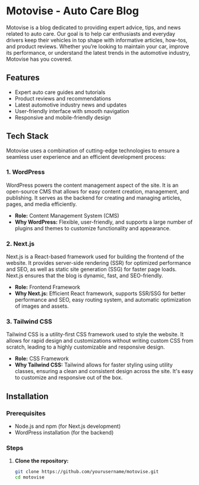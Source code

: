 # Motovise - Auto Care Blog

Motovise is a blog dedicated to providing expert advice, tips, and news related to auto care. Our goal is to help car enthusiasts and everyday drivers keep their vehicles in top shape with informative articles, how-tos, and product reviews. Whether you’re looking to maintain your car, improve its performance, or understand the latest trends in the automotive industry, Motovise has you covered.

## Features

- Expert auto care guides and tutorials
- Product reviews and recommendations
- Latest automotive industry news and updates
- User-friendly interface with smooth navigation
- Responsive and mobile-friendly design

## Tech Stack

Motovise uses a combination of cutting-edge technologies to ensure a seamless user experience and an efficient development process:

### 1. **WordPress**

WordPress powers the content management aspect of the site. It is an open-source CMS that allows for easy content creation, management, and publishing. It serves as the backend for creating and managing articles, pages, and media efficiently.

- **Role:** Content Management System (CMS)
- **Why WordPress:** Flexible, user-friendly, and supports a large number of plugins and themes to customize functionality and appearance.

### 2. **Next.js**

Next.js is a React-based framework used for building the frontend of the website. It provides server-side rendering (SSR) for optimized performance and SEO, as well as static site generation (SSG) for faster page loads. Next.js ensures that the blog is dynamic, fast, and SEO-friendly.

- **Role:** Frontend Framework
- **Why Next.js:** Efficient React framework, supports SSR/SSG for better performance and SEO, easy routing system, and automatic optimization of images and assets.

### 3. **Tailwind CSS**

Tailwind CSS is a utility-first CSS framework used to style the website. It allows for rapid design and customizations without writing custom CSS from scratch, leading to a highly customizable and responsive design.

- **Role:** CSS Framework
- **Why Tailwind CSS:** Tailwind allows for faster styling using utility classes, ensuring a clean and consistent design across the site. It's easy to customize and responsive out of the box.

## Installation

### Prerequisites

- Node.js and npm (for Next.js development)
- WordPress installation (for the backend)

### Steps

1. **Clone the repository:**
   ```bash
   git clone https://github.com/yourusername/motovise.git
   cd motovise